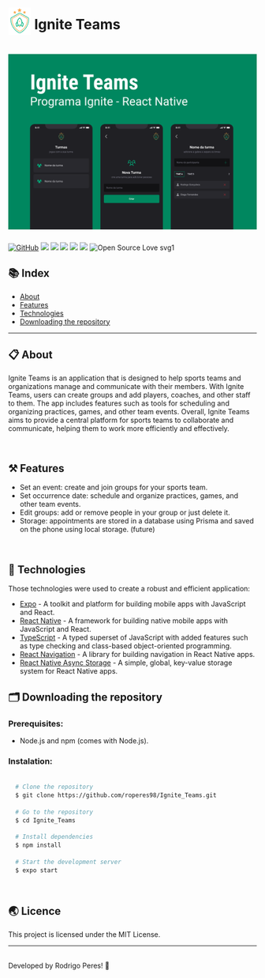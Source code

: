 <h1 style="line-height: 42px;">
  <img src="/src/assets/logo.png" style="vertical-align: bottom;"/>
  Ignite Teams
</h1>

<h1>
    <img src="/assets/cover.png"/>
</h1>

[![GitHub](https://img.shields.io/github/license/mashape/apistatus.svg)](https://github.com/roperes98/Ignite_Teams/blob/master/LICENSE)
![](https://img.shields.io/github/package-json/v/roperes98/Ignite_Teams.svg)
![](https://img.shields.io/github/last-commit/roperes98/Ignite_Teams.svg?color=red)
![](https://img.shields.io/github/languages/count/roperes98/Ignite_Teams.svg?color=lightgrey)
![](https://img.shields.io/github/languages/top/roperes98/Ignite_Teams.svg?color=yellow)
![](https://img.shields.io/github/repo-size/roperes98/Ignite_Teams.svg)
![Open Source Love svg1](https://badges.frapsoft.com/os/v1/open-source.svg?v=103)

## 📚 Index
- [About](#-about)
- [Features](#-features)
- [Technologies](#-technologies)
- [Downloading the repository](#-downloading-the-repository)

---

## 📋 About

Ignite Teams is an application that is designed to help sports teams and organizations manage and communicate with their members. With Ignite Teams, users can create groups and add players, coaches, and other staff to them. The app includes features such as tools for scheduling and organizing practices, games, and other team events. Overall, Ignite Teams aims to provide a central platform for sports teams to collaborate and communicate, helping them to work more efficiently and effectively.

⠀⠀⠀⠀⠀⠀⠀⠀
## ⚒️ Features

- Set an event: create and join groups for your sports team.
- Set occurrence date: schedule and organize practices, games, and other team events.
- Edit groups: add or remove people in your group or just delete it.
- Storage: appointments are stored in a database using Prisma and saved on the phone using local storage. (future)

⠀⠀⠀⠀⠀⠀⠀⠀
## 🚀 Technologies

Those technologies were used to create a robust and efficient application:

- [Expo](https://expo.io/) - A toolkit and platform for building mobile apps with JavaScript and React.
- [React Native](https://reactnative.dev/) - A framework for building native mobile apps with JavaScript and React.
- [TypeScript](https://www.typescriptlang.org/) - A typed superset of JavaScript with added features such as type checking and class-based object-oriented programming.
- [React Navigation](https://reactnavigation.org/) - A library for building navigation in React Native apps.
- [React Native Async Storage](https://github.com/react-native-community/async-storage/) - A simple, global, key-value storage system for React Native apps.
⠀⠀⠀⠀⠀⠀⠀⠀

## 🗂️ Downloading the repository

### Prerequisites:
- Node.js and npm (comes with Node.js).

### Instalation:

```bash

  # Clone the repository
  $ git clone https://github.com/roperes98/Ignite_Teams.git

  # Go to the repository
  $ cd Ignite_Teams

  # Install dependencies
  $ npm install

  # Start the development server
  $ expo start

```
⠀⠀⠀⠀⠀⠀⠀⠀

## 🌏 Licence

This project is licensed under the MIT License.<br>

---
⠀⠀⠀⠀⠀⠀⠀⠀<br>
Developed by Rodrigo Peres! 👾